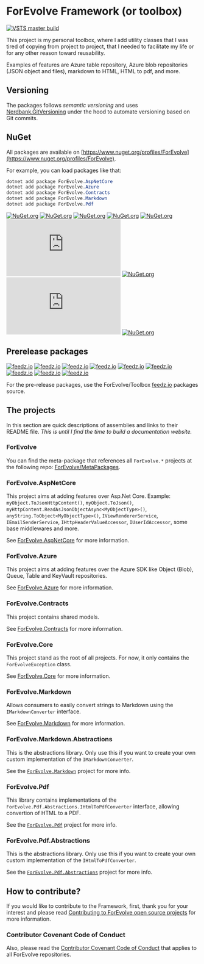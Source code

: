 # ForEvolve Framework (or toolbox)

<!-- ![Build, Test, and Deploy master](https://github.com/ForEvolve/ForEvolve.Testing/workflows/Build,%20Test,%20and%20Deploy%20master/badge.svg) -->

[![VSTS master build](https://forevolve.visualstudio.com/ForEvolve-Framework/_apis/build/status/ForEvolve.ForEvolve-Framework?branchName=master)](https://forevolve.visualstudio.com/ForEvolve-Framework/_build/latest?definitionId=50&branchName=master)

This project is my personal toolbox, where I add utility classes that I was tired of copying from project to project, that I needed to facilitate my life or for any other reason toward reusability.

Examples of features are Azure table repository, Azure blob repositories (JSON object and files), markdown to HTML, HTML to pdf, and more.

<!-- ![VSTS master build](https://forevolve.visualstudio.com/_apis/public/build/definitions/fdc5922a-3dc1-4827-97a6-0f622b2fd497/26/badge) -->

## Versioning

The packages follows _semantic versioning_ and uses [Nerdbank.GitVersioning](https://github.com/dotnet/Nerdbank.GitVersioning) under the hood to automate versioning based on Git commits.

## NuGet

All packages are available on [https://www.nuget.org/profiles/ForEvolve](https://www.nuget.org/profiles/ForEvolve).

For example, you can load packages like that:

```PowerShell
dotnet add package ForEvolve.AspNetCore
dotnet add package ForEvolve.Azure
dotnet add package ForEvolve.Contracts
dotnet add package ForEvolve.Markdown
dotnet add package ForEvolve.Pdf
```

[![NuGet.org](https://img.shields.io/nuget/vpre/ForEvolve.AspNetCore)](https://www.nuget.org/packages/ForEvolve.AspNetCore/)
[![NuGet.org](https://img.shields.io/nuget/vpre/ForEvolve.Azure)](https://www.nuget.org/packages/ForEvolve.Azure/)
[![NuGet.org](https://img.shields.io/nuget/vpre/ForEvolve.Contracts)](https://www.nuget.org/packages/ForEvolve.Contracts/)
[![NuGet.org](https://img.shields.io/nuget/vpre/ForEvolve.Core)](https://www.nuget.org/packages/ForEvolve.Core/)
[![NuGet.org](https://img.shields.io/nuget/vpre/ForEvolve.EntityFrameworkCore)](https://www.nuget.org/packages/ForEvolve.EntityFrameworkCore/)
[![NuGet.org](https://img.shields.io/nuget/vpre/ForEvolve.Markdown)](https://www.nuget.org/packages/ForEvolve.Markdown/)
[![NuGet.org](https://img.shields.io/nuget/vpre/ForEvolve.Markdown.Abstractions)](https://www.nuget.org/packages/ForEvolve.Markdown.Abstractions/)
[![NuGet.org](https://img.shields.io/nuget/vpre/ForEvolve.Pdf)](https://www.nuget.org/packages/ForEvolve.Pdf/)
[![NuGet.org](https://img.shields.io/nuget/vpre/ForEvolve.Pdf.Abstractions)](https://www.nuget.org/packages/ForEvolve.Pdf.Abstractions/)

## Prerelease packages

[![feedz.io](https://img.shields.io/badge/endpoint.svg?url=https%3A%2F%2Ff.feedz.io%2Fforevolve%toolbox%2Fshield%2FForEvolve.AspNetCore%2Flatest)](https://f.feedz.io/forevolve/toolbox/packages/ForEvolve.AspNetCore/latest/download)
[![feedz.io](https://img.shields.io/badge/endpoint.svg?url=https%3A%2F%2Ff.feedz.io%2Fforevolve%toolbox%2Fshield%2FForEvolve.Azure%2Flatest)](https://f.feedz.io/forevolve/toolbox/packages/ForEvolve.Azure/latest/download)
[![feedz.io](https://img.shields.io/badge/endpoint.svg?url=https%3A%2F%2Ff.feedz.io%2Fforevolve%toolbox%2Fshield%2FForEvolve.Contracts%2Flatest)](https://f.feedz.io/forevolve/toolbox/packages/ForEvolve.Contracts/latest/download)
[![feedz.io](https://img.shields.io/badge/endpoint.svg?url=https%3A%2F%2Ff.feedz.io%2Fforevolve%toolbox%2Fshield%2FForEvolve.Core%2Flatest)](https://f.feedz.io/forevolve/toolbox/packages/ForEvolve.Core/latest/download)
[![feedz.io](https://img.shields.io/badge/endpoint.svg?url=https%3A%2F%2Ff.feedz.io%2Fforevolve%toolbox%2Fshield%2FForEvolve.EntityFrameworkCore%2Flatest)](https://f.feedz.io/forevolve/toolbox/packages/ForEvolve.EntityFrameworkCore/latest/download)
[![feedz.io](https://img.shields.io/badge/endpoint.svg?url=https%3A%2F%2Ff.feedz.io%2Fforevolve%toolbox%2Fshield%2FForEvolve.Markdown%2Flatest)](https://f.feedz.io/forevolve/toolbox/packages/ForEvolve.Markdown/latest/download)
[![feedz.io](https://img.shields.io/badge/endpoint.svg?url=https%3A%2F%2Ff.feedz.io%2Fforevolve%toolbox%2Fshield%2FForEvolve.Markdown.Abstractions%2Flatest)](https://f.feedz.io/forevolve/toolbox/packages/ForEvolve.Markdown.Abstractions/latest/download)
[![feedz.io](https://img.shields.io/badge/endpoint.svg?url=https%3A%2F%2Ff.feedz.io%2Fforevolve%toolbox%2Fshield%2FForEvolve.Pdf%2Flatest)](https://f.feedz.io/forevolve/toolbox/packages/ForEvolve.Pdf/latest/download)
[![feedz.io](https://img.shields.io/badge/endpoint.svg?url=https%3A%2F%2Ff.feedz.io%2Fforevolve%toolbox%2Fshield%2FForEvolve.Pdf.Abstractions%2Flatest)](https://f.feedz.io/forevolve/toolbox/packages/ForEvolve.Pdf.Abstractions/latest/download)

For the pre-release packages, use the ForEvolve/Toolbox [feedz.io](https://f.feedz.io/forevolve/toolbox/nuget/index.json) packages source.

## The projects

In this section are quick descriptions of assemblies and links to their README file. _This is until I find the time to build a documentation website._

### ForEvolve

You can find the meta-package that references all `ForEvolve.*` projects at the following repo: [ForEvolve/MetaPackages](https://github.com/ForEvolve/MetaPackages).

### ForEvolve.AspNetCore

This project aims at adding features over Asp.Net Core.
Example: `myObject.ToJsonHttpContent()`, `myObject.ToJson()`, `myHttpContent.ReadAsJsonObjectAsync<MyObjectType>()`, `anyString.ToObject<MyObjectType>()`, `IViewRendererService`, `IEmailSenderService`, `IHttpHeaderValueAccessor`, `IUserIdAccessor`, some base middlewares and more.

See [ForEvolve.AspNetCore](https://github.com/ForEvolve/ForEvolve-Framework/tree/master/src/ForEvolve.AspNetCore) for more information.

### ForEvolve.Azure

This project aims at adding features over the Azure SDK like Object (Blob), Queue, Table and KeyVault repositories.

See [ForEvolve.Azure](https://github.com/ForEvolve/ForEvolve-Framework/tree/master/src/ForEvolve.Azure) for more information.

### ForEvolve.Contracts

This project contains shared models.

See [ForEvolve.Contracts](https://github.com/ForEvolve/ForEvolve-Framework/tree/master/src/ForEvolve.Contracts) for more information.

### ForEvolve.Core

This project stand as the root of all projects. For now, it only contains the `ForEvolveException` class.

See [ForEvolve.Core](https://github.com/ForEvolve/ForEvolve-Framework/tree/master/src/ForEvolve.Core) for more information.

### ForEvolve.Markdown

Allows consumers to easily convert strings to Markdown using the `IMarkdownConverter` interface.

See [ForEvolve.Markdown](https://github.com/ForEvolve/ForEvolve-Framework/tree/master/src/ForEvolve.Markdown) for more information.

### ForEvolve.Markdown.Abstractions

This is the abstractions library. Only use this if you want to create your own custom implementation of the `IMarkdownConverter`.

See the [`ForEvolve.Markdown`](https://github.com/ForEvolve/ForEvolve-Framework/tree/master/src/ForEvolve.Markdown) project for more info.

### ForEvolve.Pdf

This library contains implementations of the `ForEvolve.Pdf.Abstractions.IHtmlToPdfConverter` interface, allowing convertion of HTML to a PDF.

See the [`ForEvolve.Pdf`](https://github.com/ForEvolve/ForEvolve-Framework/tree/master/src/ForEvolve.Pdf) project for more info.

### ForEvolve.Pdf.Abstractions

This is the abstractions library. Only use this if you want to create your own custom implementation of the `IHtmlToPdfConverter`.

See the [`ForEvolve.Pdf.Abstractions`](https://github.com/ForEvolve/ForEvolve-Framework/tree/master/src/ForEvolve.Pdf.Abstractions) project for more info.

## How to contribute?

If you would like to contribute to the Framework, first, thank you for your interest and please read [Contributing to ForEvolve open source projects](https://github.com/ForEvolve/ForEvolve-Framework/tree/master/CONTRIBUTING.md) for more information.

### Contributor Covenant Code of Conduct

Also, please read the [Contributor Covenant Code of Conduct](https://github.com/ForEvolve/ForEvolve-Framework/tree/master/CODE_OF_CONDUCT.md) that applies to all ForEvolve repositories.
